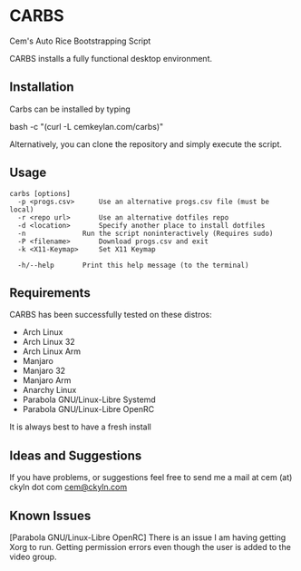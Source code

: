 CARBS
=====

Cem's Auto Rice Bootstrapping Script

CARBS installs a fully functional desktop environment.


Installation
------------

Carbs can be installed by typing

  bash -c "(curl -L cemkeylan.com/carbs)"

Alternatively, you can clone the repository and simply execute the script.


Usage
-----

```
carbs [options]
  -p <progs.csv>      Use an alternative progs.csv file (must be local)
  -r <repo url>       Use an alternative dotfiles repo
  -d <location>       Specify another place to install dotfiles
  -n		      Run the script noninteractively (Requires sudo)
  -P <filename>       Download progs.csv and exit
  -k <X11-Keymap>     Set X11 Keymap

  -h/--help	      Print this help message (to the terminal)
```


Requirements
------------

CARBS has been successfully tested on these distros:

* Arch Linux
* Arch Linux 32
* Arch Linux Arm
* Manjaro
* Manjaro 32
* Manjaro Arm
* Anarchy Linux
* Parabola GNU/Linux-Libre Systemd
* Parabola GNU/Linux-Libre OpenRC


It is always best to have a fresh install


Ideas and Suggestions
---------------------

If you have problems, or suggestions feel free to send me a mail at cem (at) ckyln dot com <cem@ckyln.com>


Known Issues
------------

[Parabola GNU/Linux-Libre OpenRC] There is an issue I am having getting Xorg to run. Getting permission 
errors even though the user is added to the video group. 
